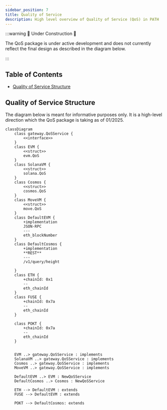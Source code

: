 ```yaml
---
sidebar_position: 7
title: Quality of Service
description: High level overview of Quality of Service (QoS) in PATH
---
```


:::warning 🚧 Under Construction 🚧

The QoS package is under active development and does not currently reflect the final design as described in the diagram below.

:::

## Table of Contents <!-- omit in toc -->

- [Quality of Service Structure](#quality-of-service-structure)

## Quality of Service Structure

The diagram below is meant for informative purposes only. It is a high-level direction
which the QoS package is taking as of 01/2025.

```mermaid
classDiagram
    class gateway.QoSService {
        <<interface>>
    }
    class EVM {
        <<struct>>
        evm.QoS
    }
    class SolanaVM {
        <<struct>>
        solana.QoS
    }
    class Cosmos {
        <<struct>>
        cosmos.QoS
    }
    class MoveVM {
        <<struct>>
        move.QoS
    }
    class DefaultEVM {
        +implementation
        JSON-RPC
        ---
        eth_blockNumber
    }
    class DefaultCosmos {
        +implementation
        **REST**
        ---
        /v1/query/height

    }
    class ETH {
        +chainId: 0x1
        --
        eth_chainId
    }
    class FUSE {
        +chainId: 0x7a
        --
        eth_chainId
    }

    class POKT {
        +chainId: 0x7a
        --
        eth_chainId
    }


    EVM ..> gateway.QoSService : implements
    SolanaVM ..> gateway.QoSService : implements
    Cosmos ..> gateway.QoSService : implements
    MoveVM ..> gateway.QoSService : implements

    DefaultEVM ..> EVM : NewQoSService
    DefaultCosmos ..> Cosmos : NewQoSService

    ETH --> DefaultEVM : extends
    FUSE --> DefaultEVM : extends

    POKT --> DefaultCosmos: extends
```
